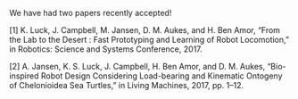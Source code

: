 ---
---

We have had two papers recently accepted!

[1] K. Luck, J. Campbell, M. Jansen, D. M. Aukes, and H. Ben Amor, “From the Lab to the Desert : Fast Prototyping and Learning of Robot Locomotion,” in Robotics: Science and Systems Conference, 2017.

[2] A. Jansen, K. S. Luck, J. Campbell, H. Ben Amor, and D. M. Aukes, “Bio-inspired Robot Design Considering Load-bearing and Kinematic Ontogeny of Chelonioidea Sea Turtles,” in Living Machines, 2017, pp. 1–12.
